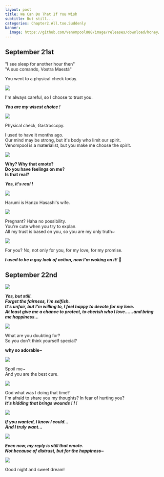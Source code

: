 ```yaml
---
layout: post
title: We Can Do That If You Wish
subtitle: But still...
categories: Chapter2.All.too.Suddenly
banner:
  image: https://github.com/Venompool888/image/releases/download/honey/101423240221_0Screenshot_20231014_232313.jpg
---
```

  
## September 21st
"I see sleep for another hour then"  
"A suo comando, Vostra Maestà"  
  
You went to a physical check today.  

![](https://github.com/Venompool888/image/releases/download/honey/Screenshot_20231014_220828.jpg)  
  
I'm always careful, so I choose to trust you.  
  
***You are my wisest choice !***  
  
![](https://github.com/Venompool888/image/releases/download/honey/Screenshot_20231014_221648.jpg)  
  
Physical check, Gastroscopy.  
  
I used to have it months ago.  
Our mind may be strong, but it's body who limit our spirit.  
Venompool is a materialist, but you make me choose the spirit.  
  
![](https://github.com/Venompool888/image/releases/download/honey/Screenshot_20231014_222156.jpg)  
  
**Why? Why that emote?**  
**Do you have feelings on me?**  
**Is that real?**  

***Yes, it's real !***  
  
![](https://github.com/Venompool888/image/releases/download/honey/Screenshot_20231014_222446.jpg)  
  
Harumi is Hanzo Hasashi's wife.  
  
![](https://github.com/Venompool888/image/releases/download/honey/Screenshot_20231014_223146.jpg)  
  
Pregnant? Haha no possibility.  
You're cute when you try to explan.  
All my trust is based on you, so you are my only truth~  
  
![](https://github.com/Venompool888/image/releases/download/honey/Screenshot_20231014_223632.jpg)  
  
For you? No, not only for you, for my love, for my promise.  
  
***I used to be a guy lack of action, now I'm woking on it!*** 💪  
  
## September 22nd
![](https://github.com/Venompool888/image/releases/download/honey/Screenshot_20231014_224119.jpg)  
  
***Yes, but still.***  
***Forget the fairness, I'm selfish.***  
***It's unfair, but I'm willing to, I feel happy to devote for my love.***  
***At least give me a chance to protect, to cherish who I love......and bring me happiness...***  

![](https://github.com/Venompool888/image/releases/download/honey/Screenshot_20231014_224842.jpg)  
  
What are you doubting for?  
So you don't think yourself special?  

**why so adorable~**  

![](https://github.com/Venompool888/image/releases/download/honey/Screenshot_20231014_225352.jpg)  

Spoil me~  
And you are the best cure.  
  
![](https://github.com/Venompool888/image/releases/download/honey/Screenshot_20231014_225626.jpg)  
  
God what was I doing that time?  
I'm afraid to share you my thoughts? In fear of hurting you?  
***It's hidding that brings wounds ! ! !***  

![](https://github.com/Venompool888/image/releases/download/honey/Screenshot_20231014_230045.jpg)  

***If you wanted, I know I could...***  
***And I truly want...***  
  
![](https://github.com/Venompool888/image/releases/download/honey/Screenshot_20231014_230756.jpg)  
  
***Even now, my reply is still that emote.***  
***Not because of distrust, but for the happiness~***  
  
![](https://github.com/Venompool888/image/releases/download/honey/Screenshot_20231014_231157.jpg)  
  
Good night and sweet dream!